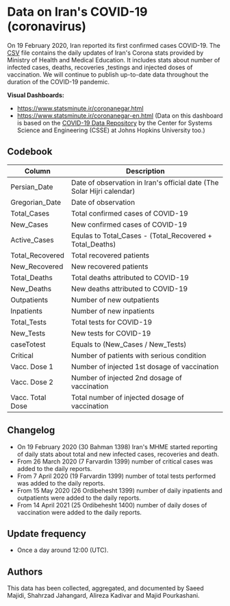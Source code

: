 # Data on Iran's COVID-19 (coronavirus)
On 19 February 2020, Iran reported its first confirmed cases COVID-19. The [CSV](https://github.com/smajidi/Iran-COVID-19-Data/blob/master/Iran_Dailly_Covid19_Stat.csv) 
file contains the daily updates of Iran's Corona stats provided by Ministry of Health and Medical Education. It includes stats about number of infected cases, deaths, recoveries ,testings and injected doses of vaccination. We will continue to publish up-to-date data throughout the duration of the COVID-19 pandemic.

<b>Visual Dashboards:</b><br>
- https://www.statsminute.ir/coronanegar.html
- https://www.statsminute.ir/coronanegar-en.html (Data on this dashboard is based on the [COVID-19 Data Repository](https://github.com/CSSEGISandData/COVID-19) by the Center for Systems Science and Engineering (CSSE) at Johns Hopkins University too.)

## Codebook
Column|Description
------|-----------
Persian_Date|Date of observation in Iran's official date (The Solar Hijri calendar)
Gregorian_Date|Date of observation
Total_Cases|Total confirmed cases of COVID-19
New_Cases|New confirmed cases of COVID-19
Active_Cases|Equlas to Total_Cases - (Total_Recovered + Total_Deaths)
Total_Recovered|Total recovered patients
New_Recovered|New recovered patients
Total_Deaths|Total deaths attributed to COVID-19
New_Deaths|New deaths attributed to COVID-19
Outpatients|Number of new outpatients
Inpatients|Number of new inpatients
Total_Tests|Total tests for COVID-19
New_Tests|New tests for COVID-19
caseTotest|Equals to (New_Cases / New_Tests)
Critical|Number of patients with serious condition
Vacc. Dose 1|Number of injected 1st dosage of vaccination
Vacc. Dose 2|Number of injected 2nd dosage of vaccination
Vacc. Total Dose|Total number of injected dosage of vaccination

## Changelog
 - On 19 February 2020 (30 Bahman 1398) Iran's MHME started reporting of daily stats about total and new infected cases, recoveries and death. 
 - From 26 March 2020 (7 Farvardin 1399) number of critical cases was added to the daily reports.
 - From 7 April 2020 (19 Farvardin 1399) number of total tests performed was added to the daily reports.
 - From 15 May 2020 (26 Ordibehesht 1399) number of daily inpatients and outpatients were added to the daily reports.
 - From 14 April 2021 (25 Ordibehesht 1400) number of daily doses of vaccination were added to the daily reports.

## Update frequency

* Once a day around 12:00 (UTC).

## Authors

This data has been collected, aggregated, and documented by Saeed Majidi, Shahrzad Jahangard, Alireza Kadivar and Majid Pourkashani.
